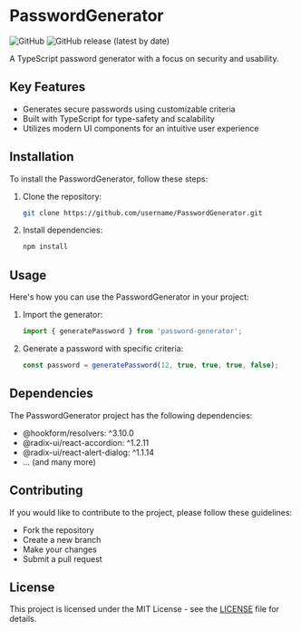 # PasswordGenerator

![GitHub](https://img.shields.io/github/license/username/repo)
![GitHub release (latest by date)](https://img.shields.io/github/v/release/username/repo)

A TypeScript password generator with a focus on security and usability.

## Key Features

- Generates secure passwords using customizable criteria
- Built with TypeScript for type-safety and scalability
- Utilizes modern UI components for an intuitive user experience

## Installation

To install the PasswordGenerator, follow these steps:

1. Clone the repository:
   ```bash
   git clone https://github.com/username/PasswordGenerator.git
   ```

2. Install dependencies:
   ```bash
   npm install
   ```

## Usage

Here's how you can use the PasswordGenerator in your project:

1. Import the generator:
   ```typescript
   import { generatePassword } from 'password-generator';
   ```

2. Generate a password with specific criteria:
   ```typescript
   const password = generatePassword(12, true, true, true, false);
   ```

## Dependencies

The PasswordGenerator project has the following dependencies:

- @hookform/resolvers: ^3.10.0
- @radix-ui/react-accordion: ^1.2.11
- @radix-ui/react-alert-dialog: ^1.1.14
- ... (and many more)

## Contributing

If you would like to contribute to the project, please follow these guidelines:
- Fork the repository
- Create a new branch
- Make your changes
- Submit a pull request

## License

This project is licensed under the MIT License - see the [LICENSE](LICENSE) file for details.